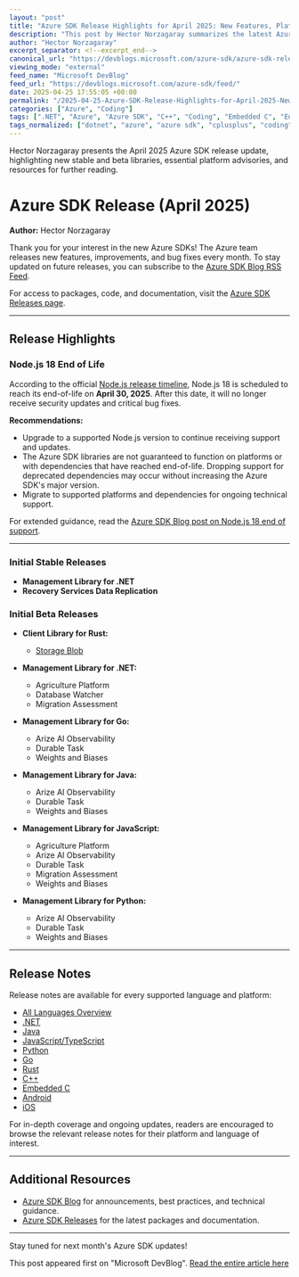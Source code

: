 ```yaml
---
layout: "post"
title: "Azure SDK Release Highlights for April 2025: New Features, Platform Support, and Key Updates"
description: "This post by Hector Norzagaray summarizes the latest Azure SDK releases for April 2025, including notable new stable and beta libraries, Node.js 18 end-of-life advisory, and links to detailed release notes for multiple languages and platforms."
author: "Hector Norzagaray"
excerpt_separator: <!--excerpt_end-->
canonical_url: "https://devblogs.microsoft.com/azure-sdk/azure-sdk-release-april-2025/"
viewing_mode: "external"
feed_name: "Microsoft DevBlog"
feed_url: "https://devblogs.microsoft.com/azure-sdk/feed/"
date: 2025-04-25 17:55:05 +00:00
permalink: "/2025-04-25-Azure-SDK-Release-Highlights-for-April-2025-New-Features-Platform-Support-and-Key-Updates.html"
categories: ["Azure", "Coding"]
tags: [".NET", "Azure", "Azure SDK", "C++", "Coding", "Embedded C", "End Of Life", "Go", "Java", "JavaScript", "Management Libraries", "News", "Node.js", "Python", "Release Notes", "Rust", "SDK", "TypeScript"]
tags_normalized: ["dotnet", "azure", "azure sdk", "cplusplus", "coding", "embedded c", "end of life", "go", "java", "javascript", "management libraries", "news", "nodedotjs", "python", "release notes", "rust", "sdk", "typescript"]
---
```


Hector Norzagaray presents the April 2025 Azure SDK release update, highlighting new stable and beta libraries, essential platform advisories, and resources for further reading.<!--excerpt_end-->

# Azure SDK Release (April 2025)

**Author:** Hector Norzagaray

Thank you for your interest in the new Azure SDKs! The Azure team releases new features, improvements, and bug fixes every month. To stay updated on future releases, you can subscribe to the [Azure SDK Blog RSS Feed](https://devblogs.microsoft.com/azure-sdk/feed/).

For access to packages, code, and documentation, visit the [Azure SDK Releases page](https://aka.ms/azsdk/releases).

---

## Release Highlights

### Node.js 18 End of Life

According to the official [Node.js release timeline](https://nodejs.org/about/previous-releases), Node.js 18 is scheduled to reach its end-of-life on **April 30, 2025**. After this date, it will no longer receive security updates and critical bug fixes.

**Recommendations:**

- Upgrade to a supported Node.js version to continue receiving support and updates.
- The Azure SDK libraries are not guaranteed to function on platforms or with dependencies that have reached end-of-life. Dropping support for deprecated dependencies may occur without increasing the Azure SDK's major version.
- Migrate to supported platforms and dependencies for ongoing technical support.

For extended guidance, read the [Azure SDK Blog post on Node.js 18 end of support](https://devblogs.microsoft.com/azure-sdk/announcing-the-end-of-support-for-node-js-18-x-in-the-azure-sdk-for-javascript/).

---

### Initial Stable Releases

- **Management Library for .NET**
- **Recovery Services Data Replication**

### Initial Beta Releases

- **Client Library for Rust:**
  - [Storage Blob](https://crates.io/crates/azure_storage_blob)

- **Management Library for .NET:**
  - Agriculture Platform
  - Database Watcher
  - Migration Assessment

- **Management Library for Go:**
  - Arize AI Observability
  - Durable Task
  - Weights and Biases

- **Management Library for Java:**
  - Arize AI Observability
  - Durable Task
  - Weights and Biases

- **Management Library for JavaScript:**
  - Agriculture Platform
  - Arize AI Observability
  - Durable Task
  - Migration Assessment
  - Weights and Biases

- **Management Library for Python:**
  - Arize AI Observability
  - Durable Task
  - Weights and Biases

---

## Release Notes

Release notes are available for every supported language and platform:

- [All Languages Overview](https://azure.github.io/azure-sdk/releases/2025-04/index.html)
- [.NET](https://azure.github.io/azure-sdk/releases/2025-04/dotnet.html)
- [Java](https://azure.github.io/azure-sdk/releases/2025-04/java.html)
- [JavaScript/TypeScript](https://azure.github.io/azure-sdk/releases/2025-04/js.html)
- [Python](https://azure.github.io/azure-sdk/releases/2025-04/python.html)
- [Go](https://azure.github.io/azure-sdk/releases/2025-04/go.html)
- [Rust](https://azure.github.io/azure-sdk/releases/2025-04/rust.html)
- [C++](https://azure.github.io/azure-sdk/releases/2025-04/cpp.html)
- [Embedded C](https://azure.github.io/azure-sdk/releases/2025-04/c.html)
- [Android](https://azure.github.io/azure-sdk/releases/2025-04/android.html)
- [iOS](https://azure.github.io/azure-sdk/releases/2025-04/ios.html)

For in-depth coverage and ongoing updates, readers are encouraged to browse the relevant release notes for their platform and language of interest.

---

## Additional Resources

- [Azure SDK Blog](https://devblogs.microsoft.com/azure-sdk) for announcements, best practices, and technical guidance.
- [Azure SDK Releases](https://aka.ms/azsdk/releases) for the latest packages and documentation.

---

Stay tuned for next month's Azure SDK updates!

This post appeared first on "Microsoft DevBlog". [Read the entire article here](https://devblogs.microsoft.com/azure-sdk/azure-sdk-release-april-2025/)
